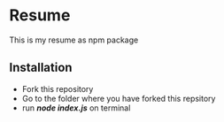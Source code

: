# Resume
This is my resume as npm package

## Installation
- Fork this repository
- Go to the folder where you have forked this repsitory
- run ***node index.js*** on terminal
